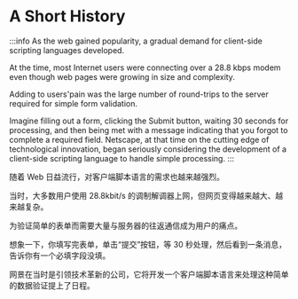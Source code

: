 # A Short History

:::info
As the web gained popularity, a gradual demand for client-side scripting languages developed. 

At the time, most Internet users were connecting over a 28.8 kbps modem even though web pages were growing in size and complexity. 

Adding to users'pain was the large number of round-trips to the server required for simple form validation. 

Imagine filling out a form, clicking the Submit button, waiting 30 seconds for processing, and then being met with a message indicating that you forgot to complete a required field. Netscape, at that time on the cutting edge of technological innovation, began seriously considering the development of a client-side scripting language to handle simple processing.
:::

随着 Web 日益流行，对客户端脚本语言的需求也越来越强烈。

当时，大多数用户使用 28.8kbit/s 的调制解调器上网，但网页变得越来越大、越来越复杂。

为验证简单的表单而需要大量与服务器的往返通信成为用户的痛点。

想象一下，你填写完表单，单击“提交”按钮，等 30 秒处理，然后看到一条消息，告诉你有一个必填字段没填。

网景在当时是引领技术革新的公司，它将开发一个客户端脚本语言来处理这种简单的数据验证提上了日程。
